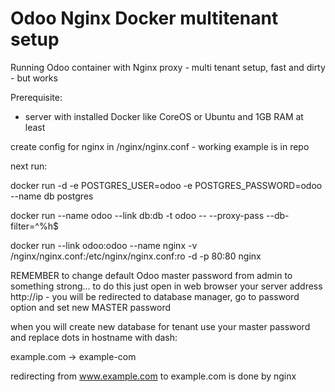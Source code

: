 # Odoo Nginx Docker multitenant setup
Running Odoo container with Nginx proxy - multi tenant setup, fast and dirty - but works

Prerequisite:
- server with installed Docker like CoreOS or Ubuntu and 1GB RAM at least

create config for nginx in /nginx/nginx.conf - working example is in repo

next run:

docker run -d -e POSTGRES_USER=odoo -e POSTGRES_PASSWORD=odoo --name db postgres

docker run --name odoo --link db:db -t odoo -- --proxy-pass --db-filter=^%h$

docker run --link odoo:odoo --name nginx -v /nginx/nginx.conf:/etc/nginx/nginx.conf:ro -d -p 80:80 nginx

REMEMBER to change default Odoo master password from admin to something strong... to do this just open in web browser your server address http://ip - you will be redirected to database manager, go to password option and set new MASTER password

when you will create new database for tenant use your master password and replace dots in hostname with dash:

example.com -> example-com

redirecting from www.example.com to example.com is done by nginx
